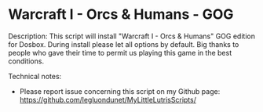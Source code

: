 # Warcraft I - Orcs & Humans - GOG

Description:
This script will install "Warcraft I - Orcs & Humans" GOG edition for Dosbox.
During install please let all options by default.
Big thanks to people who gave their time to permit us playing this game in the best conditions.

Technical notes:
- Please report issue concerning this script on my Github page:
https://github.com/legluondunet/MyLittleLutrisScripts/
